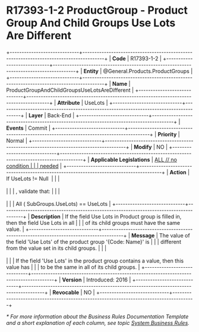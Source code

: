 ﻿---
erp.type: business-rule
erp.entity: General.Products.ProductGroups
---

# R17393-1-2 ProductGroup - Product Group And Child Groups Use Lots Are Different 
+-----------------------------+---------------------------------------------------------------------------------------+
| **Code**                    | R17393-1-2                                                                            |
+-----------------------------+---------------------------------------------------------------------------------------+
| **Entity**                  | @General.Products.ProductGroups                                                       |
+-----------------------------+---------------------------------------------------------------------------------------+
| **Name**                    | ProductGroupAndChildGroupsUseLotsAreDifferent                                         |
+-----------------------------+---------------------------------------------------------------------------------------+
| **Attribute**               | UseLots                                                                               |
+-----------------------------+---------------------------------------------------------------------------------------+
| **Layer**                   | Back-End                                                                              |
+-----------------------------+---------------------------------------------------------------------------------------+
| **Events**                  | Commit                                                                                |
+-----------------------------+---------------------------------------------------------------------------------------+
| **Priority**                | Normal                                                                                |
+-----------------------------+---------------------------------------------------------------------------------------+
| **Modify**                  | NO                                                                                    |
+-----------------------------+---------------------------------------------------------------------------------------+
| **Applicable Legislations** | [ALL // no condition                                                                  |
|                             | needed](xref:applicable-legislations)                                                 |
+-----------------------------+---------------------------------------------------------------------------------------+
| **Action**                  | If UseLots != Null                                                                    |
|                             | <br/><br/>                                                                            |
|                             | , validate that:                                                                      |
|                             | <br/><br/>                                                                            |
|                             | All ( SubGroups.UseLots) == UseLots                                                   |
+-----------------------------+---------------------------------------------------------------------------------------+
| **Description**             | If the field Use Lots in Product group is filled in, then the field Use Lots in all   |
|                             | of its child groups must have the same value.                                         |
+-----------------------------+---------------------------------------------------------------------------------------+
| **Message**                 | The value of the field \'Use Lots\' of the product group \'{Code: Name}\' is          |
|                             | different from the value set in its child groups.                                     |
|                             | <br/><br/>                                                                            |
|                             | If the field \'Use Lots\' in the product group contains a value, then this value has  |
|                             | to be the same in all of its child groups.                                            |
+-----------------------------+---------------------------------------------------------------------------------------+
| **Version**                 | Introduced: 2016                                                                      |
+-----------------------------+---------------------------------------------------------------------------------------+
| **Revocable**               | NO                                                                                    |
+-----------------------------+---------------------------------------------------------------------------------------+

*\* For more information about the Business Rules Documentation Template and a short explanation of each column, see
topic [System Business Rules](../templates/template-description-system-business-rules.md).*
